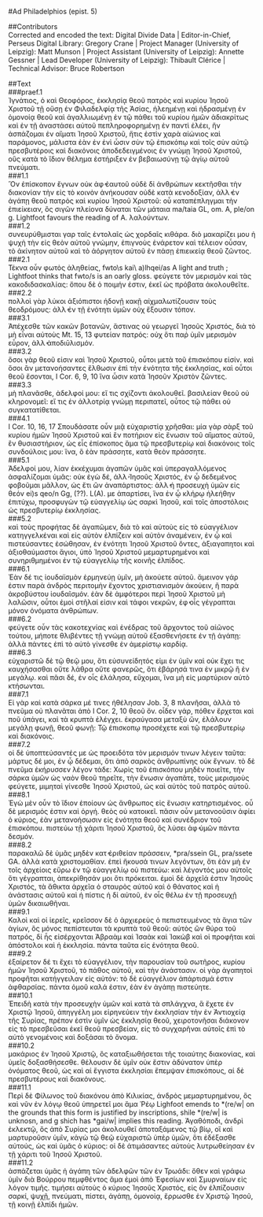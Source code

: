 #Ad Philadelphios (epist. 5)  

##Contributors  
Corrected and encoded the text: Digital Divide Data | Editor-in-Chief, Perseus Digital Library: Gregory Crane | Project Manager (University of Leipzig): Matt Munson | Project Assistant (University of Leipzig): Annette Gessner | Lead Developer (University of Leipzig): Thibault Clérice | Technical Advisor: Bruce Robertson  

##Text  
###praef.1  
Ἰγνάτιος, ὁ καὶ Θεοφόρος, ἐκκλησίᾳ θεοῦ πατρὸς καὶ κυρίου Ἰησοῦ Χριστοῦ τῇ οὔσῃ ἐν Φιλαδελφίᾳ τῆς Ἀσίας, ἠλεημένῃ καὶ ἡδρασμένῃ ἐν ὁμονοίᾳ θεοῦ καὶ ἀγαλλιωμένῃ ἐν τῷ πάθει τοῦ κυρίου ἡμῶν ἀδιακρίτως καὶ ἐν τῇ ἀναστάσει αὐτοῦ πεπληροφορημένῃ ἐν παντὶ ἐλέει, ἣν ἀσπάζομαι ἐν αἵματι Ἰησοῦ Χριστοῦ, ἥτις ἐστὶν χαρὰ αἰώνιος καὶ παράμονος, μάλιστα ἐὰν ἐν ἑνὶ ὦσιν σὺν τῷ ἐπισκόπῳ καὶ τοῖς σὺν αὐτῷ πρεσβυτέροις καὶ διακόνοις ἀποδεδειγμένοις ἐν γνώμῃ Ἰησοῦ Χριστοῦ, οὓς κατὰ τὸ ἴδιον θέλημα ἐστήριξεν ἐν βεβαιωσύνῃ τῷ ἁγίῳ αὐτοῦ πνεύματι.  
###1.1  
Ὃν ἐπίσκοπον ἔγνων οὐκ ἀφ̓ ἑαυτοῦ οὐδὲ δἰ ἀνθρώπων κεκτῆσθαι τὴν διακονίαν τὴν εἰς τὸ κοινὸν ἀνήκουσαν οὐδὲ κατὰ κενοδοξίαν, ἀλλ̓ ἐν ἀγάπῃ θεοῦ πατρὸς καὶ κυρίου Ἰησοῦ Χριστοῦ: οὗ καταπέπληγμαι τὴν ἐπιείκειαν, ὃς σιγῶν πλείονα δύναται τῶν μάταια ma/taia GL, om. A, ple/on g. Lightfoot favours the reading of A. λαλούντων.  
###1.2  
συνευρύθμισται γαρ ταῖς ἐντολαῖς ὡς χορδαῖς κιθάρα. διὸ μακαρίζει μου ἡ ψυχὴ τὴν εἰς θεὸν αὐτοῦ γνώμην, ἐπιγνοὺς ἐνάρετον καὶ τέλειον οὖσαν, τὸ ἀκίνητον αὐτοῦ καὶ τὸ ἀόργητον αὐτοῦ ἐν πάσῃ ἐπιεικείᾳ θεοῦ ζῶντος.  
###2.1  
Τέκνα οὖν φωτὸς ἀληθείας, fwto\s kai\ a)lhqei/as A light and truth ; Lightfoot thinks that fwto/s is an oarly gloss. φεύγετε τὸν μερισμὸν καὶ τὰς κακοδιδασκαλίας: ὅπου δὲ ὁ ποιμήν ἐστιν, ἐκεῖ ὡς πρόβατα ἀκολουθεῖτε.  
###2.2  
πολλοὶ γὰρ λύκοι ἀξιόπιστοι ἡδονῇ κακῇ αἰχμαλωτίζουσιν τοὺς θεοδρόμους: ἀλλ̓ ἐν τῇ ἑνότητι ὑμῶν οὐχ ἕξουσιν τόπον.  
###3.1  
Ἀπέχεσθε τῶν κακῶν βοτανῶν, ἅστινας οὐ γεωργεῖ Ἰησοῦς Χριστός, διὰ τὸ μὴ εἶναι αὐτοὺς Mt. 15, 13 φυτείαν πατρός: οὐχ ὅτι παῤ ὑμῖν μερισμὸν εὗρον, ἀλλ̓ ὰποδιῡλισμόν.  
###3.2  
ὅσοι γὰρ θεοῦ εἰσιν καὶ Ἰησοῦ Χριστοῦ, οὗτοι μετὰ τοῦ ἐπισκόπου εἰσίν. καὶ ὅσοι ἂν μετανοήσαντες ἔλθωσιν ἐπὶ τὴν ἑνότητα τῆς ἐκκλησίας, καὶ οὗτοι θεοῦ ἔσονται, I Cor. 6, 9, 10 ἵνα ὦσιν κατὰ Ἰησοῦν Χριστὸν ζῶντες.  
###3.3  
μὴ πλανᾶσθε, ἀδελφοί μου: εἴ τις σχίζοντι ἀκολουθεῖ. βασιλείαν θεοῦ οὐ κληρονομεῖ: εἴ τις ἐν ἀλλοτρίᾳ γνώμῃ περιπατεῖ, οὗτος τῷ πάθει οὐ συγκατατίθεται.  
###4.1  
I Cor. 10, 16, 17 Σπουδάσατε οὖν μιᾷ εὐχαριστίᾳ χρῆσθαι: μία γὰρ σὰρξ τοῦ κυρίου ἡμῶν Ἰησοῦ Χριστοῦ καὶ ἓν ποτήριον εἰς ἕνωσιν τοῦ αἵματος αὐτοῦ, ἓν θυσιαστήριον, ὡς εἷς ἐπίσκοπος ἅμα τῷ πρεσβυτερίῳ καὶ διακόνοις τοῖς συνδούλοις μου: ἵνα, ὃ ἐὰν πράσσητε, κατὰ θεὸν πράσσητε.  
###5.1  
Ἀδελφοί μου, λίαν ἐκκέχυμαι ἀγαπῶν ὑμᾶς καὶ ὑπεραγαλλόμενος ἀσφαλίζομαι ὑμᾶς: οὐκ ἐγὼ δέ, ἀλλ̓ Ἰησοῦς Χριστός, ἐν ᾧ δεδεμένος φοβοῦμαι μᾶλλον, ὡς ἔτι ὢν ἀναπάρτιστος: ἀλλ̓ ἡ προσευχὴ ὑμῶν εἰς θεόν ei)s qeo/n Gg, (??). L(A). με ἀπαρτίσει, ἵνα ἐν ᾧ κλήρῳ ἠλεήθην ἐπιτύχω, προσφυγὼν τῷ εὐαγγελίῳ ὡς σαρκὶ Ἰησοῦ, καὶ τοῖς ἀποστόλοις ὡς πρεσβυτερίῳ ἐκκλησίας.  
###5.2  
καὶ τοὺς προφήτας δὲ ἀγαπῶμεν, διὰ τὸ καὶ αὐτοὺς εἰς τὸ εὐαγγέλιον κατηγγελκέναι καὶ εἰς αὐτὸν ἐλπίζειν καὶ αὐτὸν ἀναμένειν, ἐν ᾦ καὶ πιστεύσαντες ἐσώθησαν, ἐν ἑνότητι Ἰησοῦ Χριστοῦ ὄντες, ἀξιαγαπητοι καὶ ἀξιοθαύμαστοι ἅγιοι, ὑπὸ Ἰησοῦ Χριστοῦ μεμαρτυρημένοι καὶ συνηριθμημένοι ἐν τῷ εὐαγγελίῳ τῆς κοινῆς ἐλπίδος.  
###6.1  
Ἐὰν δέ τις ἰουδαϊσμὸν ἑρμηνεύῃ ὑμῖν, μὴ ἀκούετε αὐτοῦ. ἄμεινον γάρ ἐστιν παρὰ ἀνδρὸς περιτομὴν ἔχοντος χριστιανισμὸν ἀκούειν, ἢ παρὰ ἀκροβύστου ἰουδαῖσμόν. ἐὰν δὲ ἀμφότεροι περὶ Ἰησοῦ Χριστοῦ μὴ λαλῶσιν, οὗτοι ἐμοὶ στῆλαί εἰσιν καὶ τάφοι νεκρῶν, ἐφ̓ οἷς γέγραπται μόνον ὀνόματα ἀνθρώπων.  
###6.2  
φεύγετε οὖν τὰς κακοτεχνίας καὶ ἐνέδρας τοῦ ἄρχοντος τοῦ αἰῶνος τούτου, μήποτε θλιβέντες τῇ γνώμῃ αὐτοῦ ἐξασθενήσετε ἐν τῇ ἀγάπῃ: ἀλλὰ πάντες ἐπὶ τὸ αὐτὸ γίνεσθε ἐν ἀμερίστῳ καρδίᾳ.  
###6.3  
εὐχαριστῶ δὲ τῷ θεῷ μου, ὅτι εὐσυνείδητός εἰμι ἐν ὑμῖν καὶ οὐκ ἔχει τις καυχήσασθαι οὔτε λάθρα οὔτε φανερῶς, ὅτι ἐβάρησά τινα ἐν μικρῷ ἢ ἐν μεγάλῳ. καὶ πᾶσι δέ, ἐν οἷς ἐλάλησα, εὔχομαι, ἵνα μὴ εἰς μαρτύριον αὐτὸ κτήσωνται.  
###7.1  
Εἰ γὰρ καὶ κατὰ σάρκα μέ τινες ἠθέλησαν Job. 3, 8 πλανῆσαι, ἀλλὰ τὸ πνεῦμα οὐ πλανᾶται ἀπὸ I Cor. 2, 10 θεοῦ ὄν. οἶδεν γάρ, πόθεν ἔρχεται καὶ ποῦ ὑπάγει, καὶ τὰ κρυπτὰ ἐλέγχει. ἐκραύγασα μεταξὺ ὤν, ἐλάλουν μεγάλῃ φωνῇ, θεοῦ φωνῇ: Τῷ ἐπισκοπῳ προσέχετε καὶ τῷ πρεσβυτερίῳ καὶ διακόνοις.  
###7.2  
οἱ δὲ ὑποπτεύσαντές με ὡς προειδότα τὸν μερισμόν τινων λέγειν ταῦτα: μάρτυς δέ μοι, ἐν ᾧ δέδεμαι, ὅτι ἀπὸ σαρκὸς ἀνθρωπίνης οὐκ ἔγνων. τὸ δὲ πνεῦμα ἐκήρυσσεν λέγον τάδε: Χωρὶς τοῦ ἐπισκόπου μηδὲν ποιεῖτε, τὴν σάρκα ὑμῶν ὡς ναὸν θεοῦ τηρεῖτε, τὴν ἕνωσιν ἀγαπᾶτε, τοὺς μερισμοὺς φεύγετε, μιμηταὶ γίνεσθε Ἰησοῦ Χριστοῦ, ὡς καὶ αὐτὸς τοῦ πατρὸς αὐτοῦ.  
###8.1  
Ἐγὼ μὲν οὖν τὸ ἴδιον ἐποίουν ὡς ἄνθρωπος εἰς ἕνωσιν κατηρτισμένος. οὗ δὲ μερισμός ἐστιν καὶ ὀργή. θεὸς οὐ κατοικεῖ. πᾶσιν οὖν μετανοοῦσιν ἀφίει ὁ κύριος, ἐὰν μετανοήσωσιν εἰς ἑνότητα θεοῦ καὶ συνέδριον τοῦ ἐπισκόπου. πιστεύω τῇ χάριτι Ἰησοῦ Χριστοῦ, ὃς λύσει ἀφ̓ ὑμῶν πάντα δεσμόν.  
###8.2  
παρακαλῶ δὲ ὑμᾶς μηδὲν κατ̓ ἐριθείαν πράσσειν, *pra/ssein GL, pra/ssete GA. ἀλλὰ κατὰ χριστομαθίαν. ἐπεὶ ἤκουσά τινων λεγόντων, ὅτι ἐὰν μὴ ἐν τοῖς ἀρχείοις εὕρω ἐν τῷ εὐαγγελίῳ οὐ πιστεύω: καὶ λέγοντός μου αὐτοῖς ὅτι γέγραπται, ἀπεκρίθησάν μοι ὅτι πρόκειται. ἐμοὶ δὲ ἀρχεῖά ἐστιν Ἰησοῦς Χριστός, τὰ ἄθικτα ἀρχεῖα ὁ σταυρὸς αὐτοῦ καὶ ὁ θάνατος καὶ ἡ ἀνάστασις αὐτοῦ καὶ ἡ πίστις ἡ δἰ αὐτοῦ, ἐν οἶς θέλω ἐν τῇ προσευχῇ ὑμῶν δικαιωθῆναι.  
###9.1  
Καλοὶ καὶ οἱ ἱερεῖς, κρεῖσσον δὲ ὁ ἀρχιερεὺς ὁ πεπιστευμένος τὰ ἅγια τῶν ἁγίων, ὃς μόνος πεπίστευται τὰ κρυπτὰ τοῦ θεοῦ: αὐτὸς ὢν θύρα τοῦ πατρός, δἰ ἧς εἰσέρχονται Ἀβραὰμ καὶ Ἰσαὰκ καὶ Ἰακὼβ καὶ οἱ προφῆται καὶ ἀπόστολοι καὶ ἡ ἐκκλησία. πάντα ταῦτα εἰς ἑνότητα θεοῦ.  
###9.2  
ἐξαίρετον δέ τι ἔχει τὸ εὐαγγέλιον, τὴν παρουσίαν τοῦ σωτῆρος, κυρίου ἡμῶν Ἰησοῦ Χριστοῦ, τὸ πάθος αὐτοῦ, καὶ τὴν ἀνάστασιν. οἱ γὰρ ἀγαπητοὶ προφῆται κατήγγειλαν εἰς αὐτόν: τὸ δὲ εὐαγγέλιον ἀπάρτισμά ἐστιν ἀφθαρσίας. πάντα ὁμοῦ καλά ἐστιν, ἐὰν ἐν ἀγάπῃ πιστεύητε.  
###10.1  
Ἐπειδὴ κατὰ τὴν προσευχὴν ὑμῶν καὶ κατὰ τὰ σπλάγχνα, ἃ ἔχετε ἐν Χριστῷ Ἰησοῦ, ἀπηγγέλη μοι εἰρηνεύειν τὴν ἐκκλησίαν τὴν ἐν Ἀντιοχείᾳ τῆς Συρίας, πρέπον ἐστὶν ὑμῖν ὡς ἐκκλησίᾳ θεοῦ, χειροτονῆσαι διάκονον εἰς τὸ πρεσβεῦσαι ἐκεῖ θεοῦ πρεσβείαν, εἰς τὸ συγχαρῆναι αὐτοῖς ἐπὶ τὸ αὐτὸ γενομένοις καὶ δοξάσαι τὸ ὄνομα.  
###10.2  
μακάριος ἐν Ἰησοῦ Χριστῷ, ὃς καταξιωθήσεται τῆς τοιαύτης διακονίας, καὶ ὑμεῖς δοξασθήσεσθε. θέλουσιν δὲ ὑμῖν οὐκ ἔστιν ἀδύνατον ὑπὲρ ὀνόματος θεοῦ, ὡς καὶ αἱ ἔγγιστα ἐκκλησίαι ἔπεμψαν ἐπισκόπους, αἱ δὲ πρεσβυτέρους καὶ διακόνους.  
###11.1  
Περὶ δὲ Φίλωνος τοῦ διακόνου ἀπὸ Κιλικίας, ἀνδρὸς μεμαρτυρημένου, ὃς καὶ νῦν ἐν λόγῳ θεοῦ ὑπηρετεῖ μοι ἅμα Ῥέῳ Lighfoot emends to *(re/w| on the grounds that this form is justified by inscriptions, shile *(re/w| is unknosn, and g shich has *gai/w| implies this reading. Ἀγαθόποδι, ἀνδρὶ ἐκλεκτῷ, ὃς ἀπὸ Συρίας μοι ἀκολουθεῖ ἀποταξάμενος τῷ βίῳ, οἳ καὶ μαρτυροῦσιν ὑμῖν, κἀγὼ τῷ θεῷ εὐχαριστῶ ὑπὲρ ὑμῶν, ὅτι ἐδέξασθε αὐτούς, ὡς καὶ ὑμᾶς ὁ κύριος: οἱ δὲ ἀτιμάσαντες αὐτοὺς λυτρωθείησαν ἐν τῇ χάριτι τοῦ Ἰησοῦ Χριστοῦ.  
###11.2  
ἀσπάζεται ὑμᾶς ἡ ἀγάπη τῶν ἀδελφῶν τῶν ἐν Τρωάδι: ὅθεν καὶ γράφω ὑμῖν διὰ Βούρρου πεμφθέντος ἄμα ἐμοὶ ἀπὸ Ἐφεσίων καὶ Σμυρναίων εἰς λόγον τιμῆς. τιμήσει αὐτοὺς ὁ κύριος Ἰησοῦς Χριστός, εἰς ὃν ἐλπίζουσιν σαρκί, ψυχῇ, πνεύματι, πίστει, ἀγάπῃ, ὁμονοίᾳ, ἔρρωσθε ἐν Χριστῷ Ἰησοῦ, τῇ κοινῇ ἐλπίδι ἡμῶν.  
